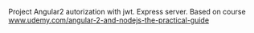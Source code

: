 Project Angular2 autorization with jwt. Express server. Based on course www.udemy.com/angular-2-and-nodejs-the-practical-guide
